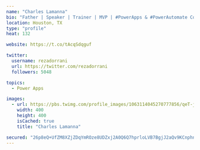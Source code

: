 ```yaml
---
name: "Charles Lamanna"
bio: "Father | Speaker | Trainer | MVP | #PowerApps & #PowerAutomate Community Super User | YouTuber Right-pointing triangle http://youtube.com/c/rezadorrani | Learn - Share - Clockwise rightwards and leftwards open circle arrows"
location: Houston, TX
type: "profile"
heat: 132

website: https://t.co/tAcqSdqguf

twitter:
  username: rezadorrani
  url: https://twitter.com/rezadorrani
  followers: 5048

topics:
  - Power Apps

images:
  - url: https://pbs.twimg.com/profile_images/1063114045270777856/qeT-jpWr_400x400.jpg
    width: 400
    height: 400
    isCached: true
    title: "Charles Lamanna"

secured: "26p8eQ+UfZM8XZjZDqYmROze8UDZxj2A0Q6Q7hprloLVB7BgjJ2aQv9KCnphn9H0yYTkbpE6JMaMWSr7tY48S6VQglUnYzoM60LWYpljB1ZEXHyuyNX/KkY2V+PJl1rouqtIitmuxs6bg3DSlkmZkjax57lu+jZyco193mP89N1WOM8Afl8c0vorIYKl+FqcDa6TkfYbo90MUqj6r8CEvysMw7uiB4cI71t8y3/nT7OJdEb488lFK92hxVKKsDHwORWUGzJ8lF8QwAGXEPnMpZwoM+t75ClmY26CZRmcOSP74j0KWiCI6WoU+OFap3iPb7HF9CMdstBXUB3LI4GO8Itc0BSUpyzrK904KSUwhu8Ati0NotJqzy2xsVDsrVvoM5gRkPIudOyrfvSWFZMcfQ==;Nd2cudKEayg/4AAzHOH3Tg=="
---
```


